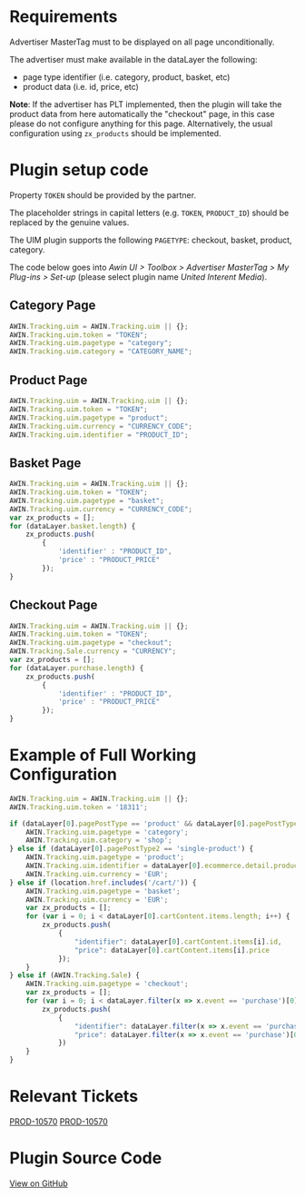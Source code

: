 
# Requirements

Advertiser MasterTag must to be displayed on all page unconditionally.

The advertiser must make available in the dataLayer the following:

- page type identifier (i.e. category, product, basket, etc)
- product data (i.e. id, price, etc)

**Note**: If the advertiser has PLT implemented, then the plugin will
take the product data from here automatically the "checkout" page, in
this case please do not configure anything for this page. Alternatively,
the usual configuration using `zx_products` should be implemented.

# Plugin setup code

Property `TOKEN` should be provided by the partner.

The placeholder strings in capital letters (e.g. `TOKEN`, `PRODUCT_ID`)
should be replaced by the genuine values.

The UIM plugin supports the following `PAGETYPE`: checkout, basket,
product, category.

The code below goes into *Awin UI \> Toolbox \> Advertiser MasterTag \>
My Plug-ins \> Set-up* (please select plugin name *United Interent
Media*).

## Category Page


``` javascript
AWIN.Tracking.uim = AWIN.Tracking.uim || {};
AWIN.Tracking.uim.token = "TOKEN";
AWIN.Tracking.uim.pagetype = "category";
AWIN.Tracking.uim.category = "CATEGORY_NAME";
```


## Product Page


``` javascript
AWIN.Tracking.uim = AWIN.Tracking.uim || {};
AWIN.Tracking.uim.token = "TOKEN";
AWIN.Tracking.uim.pagetype = "product";
AWIN.Tracking.uim.currency = "CURRENCY_CODE";
AWIN.Tracking.uim.identifier = "PRODUCT_ID";
```


## Basket Page


``` javascript
AWIN.Tracking.uim = AWIN.Tracking.uim || {};
AWIN.Tracking.uim.token = "TOKEN";
AWIN.Tracking.uim.pagetype = "basket";
AWIN.Tracking.uim.currency = "CURRENCY_CODE";
var zx_products = [];
for (dataLayer.basket.length) {
    zx_products.push(
        {
            'identifier' : "PRODUCT_ID",
            'price' : "PRODUCT_PRICE"
        });
}
```


## Checkout Page


``` javascript
AWIN.Tracking.uim = AWIN.Tracking.uim || {};
AWIN.Tracking.uim.token = "TOKEN";
AWIN.Tracking.uim.pagetype = "checkout";
AWIN.Tracking.Sale.currency = "CURRENCY";
var zx_products = [];
for (dataLayer.purchase.length) {
    zx_products.push(
        {
            'identifier' : "PRODUCT_ID",
            'price' : "PRODUCT_PRICE"
        });
}
```


# Example of Full Working Configuration


``` javascript
AWIN.Tracking.uim = AWIN.Tracking.uim || {};
AWIN.Tracking.uim.token = '18311';

if (dataLayer[0].pagePostType == 'product' && dataLayer[0].pagePostType2 == undefined) {
    AWIN.Tracking.uim.pagetype = 'category';
    AWIN.Tracking.uim.category = 'shop';
} else if (dataLayer[0].pagePostType2 == 'single-product') {
    AWIN.Tracking.uim.pagetype = 'product';
    AWIN.Tracking.uim.identifier = dataLayer[0].ecommerce.detail.products[0].id;
    AWIN.Tracking.uim.currency = 'EUR';
} else if (location.href.includes('/cart/')) {
    AWIN.Tracking.uim.pagetype = 'basket';
    AWIN.Tracking.uim.currency = 'EUR';
    var zx_products = [];
    for (var i = 0; i < dataLayer[0].cartContent.items.length; i++) {
        zx_products.push(
            {
                "identifier": dataLayer[0].cartContent.items[i].id,
                "price": dataLayer[0].cartContent.items[i].price
            });
    }
} else if (AWIN.Tracking.Sale) {
    AWIN.Tracking.uim.pagetype = 'checkout';
    var zx_products = [];
    for (var i = 0; i < dataLayer.filter(x => x.event == 'purchase')[0].ecommerce.items.length; i++) {
        zx_products.push(
            {
                "identifier": dataLayer.filter(x => x.event == 'purchase')[0].ecommerce.items[i].id,
                "price": dataLayer.filter(x => x.event == 'purchase')[0].ecommerce.items[i].price
            })
    }
}
```


# Relevant Tickets

[PROD-10570](https://jira.awin.com/browse/PROD-10570)
[PROD-10570](https://jira.awin.com/browse/SOLUTION-43983)

# Plugin Source Code

[View on
GitHub](https://github.com/awin/tracking-advertiser-mastertag/blob/master/src/plugins/thirdParty/unitedInternetMedia/plugin.js)
